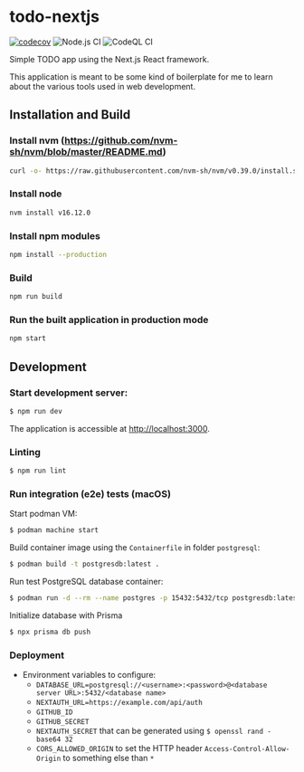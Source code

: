 # todo-nextjs

[![codecov](https://codecov.io/gh/davidlag0/todo-nextjs/branch/main/graph/badge.svg?token=YBGR2fclvo)](https://codecov.io/gh/davidlag0/todo-nextjs)
![Node.js CI](https://github.com/davidlag0/todo-nextjs/actions/workflows/node.js.yml/badge.svg)
![CodeQL CI](https://github.com/davidlag0/todo-nextjs/actions/workflows/codeql-analysis.yml/badge.svg)

Simple TODO app using the Next.js React framework.

This application is meant to be some kind of boilerplate for me to learn about the various tools used in web development.

## Installation and Build

### Install nvm (https://github.com/nvm-sh/nvm/blob/master/README.md)

```sh
curl -o- https://raw.githubusercontent.com/nvm-sh/nvm/v0.39.0/install.sh | bash
```

### Install node

```sh
nvm install v16.12.0
```

### Install npm modules

```sh
npm install --production
```

### Build

```sh
npm run build
```

### Run the built application in production mode

```sh
npm start
```

## Development

### Start development server:

```sh
$ npm run dev
```

The application is accessible at [http://localhost:3000](http://localhost:3000).

### Linting

```sh
$ npm run lint
```

### Run integration (e2e) tests (macOS)

Start podman VM:

```sh
$ podman machine start
```

Build container image using the `Containerfile` in folder `postgresql`:

```sh
$ podman build -t postgresdb:latest .
```

Run test PostgreSQL database container:

```sh
$ podman run -d --rm --name postgres -p 15432:5432/tcp postgresdb:latest
```

Initialize database with Prisma

```sh
$ npx prisma db push
```

### Deployment

- Environment variables to configure:
  - `DATABASE_URL=postgresql://<username>:<password>@<database server URL>:5432/<database name>`
  - `NEXTAUTH_URL=https://example.com/api/auth`
  - `GITHUB_ID`
  - `GITHUB_SECRET`
  - `NEXTAUTH_SECRET` that can be generated using `$ openssl rand -base64 32`
  - `CORS_ALLOWED_ORIGIN` to set the HTTP header `Access-Control-Allow-Origin` to something else than `*`
